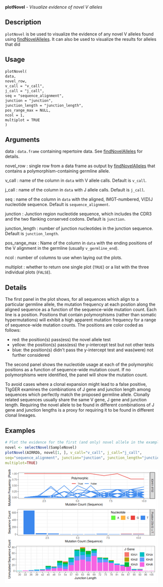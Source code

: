 **plotNovel** - *Visualize evidence of novel V alleles*

Description
--------------------

`plotNovel` is be used to visualize the evidence of any novel V
alleles found using [findNovelAlleles](findNovelAlleles.md). It can also be used to
visualize the results for alleles that did


Usage
--------------------
```
plotNovel(
data,
novel_row,
v_call = "v_call",
j_call = "j_call",
seq = "sequence_alignment",
junction = "junction",
junction_length = "junction_length",
pos_range_max = NULL,
ncol = 1,
multiplot = TRUE
)
```

Arguments
-------------------

data
:   `data.frame` containing repertoire data. See
[findNovelAlleles](findNovelAlleles.md) for details.

novel_row
:   single row from a data frame as output by
[findNovelAlleles](findNovelAlleles.md) that contains a
polymorphism-containing germline allele.

v_call
:   name of the column in `data` with V allele
calls. Default is `v_call`.

j_call
:   name of the column in `data` with J allele calls. 
Default is `j_call`.

seq
:   name of the column in `data` with the 
aligned, IMGT-numbered, V(D)J nucleotide sequence.
Default is `sequence_alignment`.

junction
:   Junction region nucleotide sequence, which includes
the CDR3 and the two flanking conserved codons. Default
is `junction`.

junction_length
:   number of junction nucleotides in the junction sequence.
Default is `junction_length`.

pos_range_max
:   Name of the column in `data` with the ending
positions of the V alignment in the germline 
(usually `v_germline_end`).

ncol
:   number of columns to use when laying out the plots.

multiplot
:   whether to return one single plot (`TRUE`) or a list 
with the three individual plots (`FALSE`).




Details
-------------------

The first panel in the plot shows, for all sequences which align to a particular 
germline allele, the mutation frequency at each postion along the aligned 
sequence as a function of the sequence-wide mutation count. Each line is a position.
Positions that contain polymorphisms (rather than somatic hypermutations) 
will exhibit a high apparent mutation frequency for a range of 
sequence-wide mutation counts. The positions are color coded as follows:


+ red:    the position(s) pass(ess) the novel allele test 
+ yellow: the position(s) pass(ess) the y-intercept test but not
other tests
+ blue:   the position(s) didn't pass the y-intercept test and 
was(were) not further considered

 
The second panel shows the nucleotide usage at each of the polymorphic positions
as a function of sequence-wide mutation count. If no polymorphisms were identified,
the panel will show the mutation count.

To avoid cases where a clonal expansion might lead to a false positive, TIgGER examines
the combinations of J gene and junction length among sequences which perfectly 
match the proposed germline allele. Clonally related sequences usually share 
the same V gene, J gene and junction length. Requiring the novel allele
to be found in different combinations of J gene and junction lengths
is a proxy for requiring it to be found in different clonal lineages.



Examples
-------------------

```R
# Plot the evidence for the first (and only) novel allele in the example data
novel <- selectNovel(SampleNovel)
plotNovel(AIRRDb, novel[1, ], v_call="v_call", j_call="j_call", 
seq="sequence_alignment", junction="junction", junction_length="junction_length", 
multiplot=TRUE)

```

![2](plotNovel-2.png)







